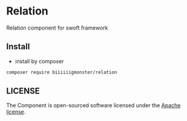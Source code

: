 # Relation

Relation component for swoft framework

## Install

- install by composer

```bash
composer require biiiiiigmonster/relation
```

## LICENSE

The Component is open-sourced software licensed under the [Apache license](LICENSE).

